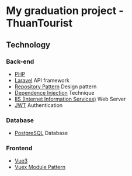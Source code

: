 # My graduation project - ThuanTourist

## Technology

### Back-end
- [PHP](https://www.w3schools.com/php/)
- [Laravel](https://laravel.com/docs/9.x) API framework
- [Repository Pattern](https://topdev.vn/blog/repository-design-pattern-hoan-thien-trong-laravel/) Design pattern
- [Dependence Injection](https://www.tutorialspoint.com/what-is-dependency-injection-in-php) Technique 
- [IIS (Internet Information Services)](https://jimfrenette.com/2016/09/laravel-iis-windows-install/) Web Server
- [JWT](https://blog.logrocket.com/implementing-jwt-authentication-laravel-9/) Authentication

### Database
- [PostgreSQL](https://www.postgresql.org/docs/15/index.html) Database

### Frontend
- [Vue3](https://vuejs.org/guide/introduction.html)
- [Vuex Module Pattern](https://vuex.vuejs.org/#what-is-a-state-management-pattern)
